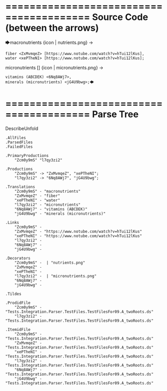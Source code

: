 ========================================
Source Code (between the arrows)
========================================

🡆macronutrients <Zcm0y9mS> 
{icon | nutrients.png}
->

    fiber <ZxMvmqeZ> [https://www.notube.com/watch?v=hTui12lKus],
    water <xePTheNI> [https://www.notube.com/watch?v=hTui12lKus];

micronutrients [] {icon | micronutrients.png} <l7qy3zi2>->

    vitamins (ABCDEK) <6Nq8AWj7>,
    minerals (micronutrients) <jG4U9bwg>;🡄

========================================
Parse Tree
========================================
DescribeUnfold

    .AllFiles
    .ParsedFiles
    .FailedFiles

    .PrimaryProductions
        "Zcm0y9mS" "l7qy3zi2" 

    .Productions
        "Zcm0y9mS" -> "ZxMvmqeZ", "xePTheNI";
        "l7qy3zi2" -> "6Nq8AWj7", "jG4U9bwg";

    .Translations
        "Zcm0y9mS" - "macronutrients"
        "ZxMvmqeZ" - "fiber"
        "xePTheNI" - "water"
        "l7qy3zi2" - "micronutrients"
        "6Nq8AWj7" - "vitamins (ABCDEK)"
        "jG4U9bwg" - "minerals (micronutrients)"

    .Links
        "Zcm0y9mS" - 
        "ZxMvmqeZ" - "https://www.notube.com/watch?v=hTui12lKus"
        "xePTheNI" - "https://www.notube.com/watch?v=hTui12lKus"
        "l7qy3zi2" - 
        "6Nq8AWj7" - 
        "jG4U9bwg" - 

    .Decorators
        "Zcm0y9mS" -  | "nutrients.png"
        "ZxMvmqeZ" - 
        "xePTheNI" - 
        "l7qy3zi2" -  | "micronutrients.png"
        "6Nq8AWj7" - 
        "jG4U9bwg" - 

    .Tildes

    .ProdidFile
        "Zcm0y9mS" - "Tests.Integration.Parser.TestFiles.TestFilesFor09.A_twoRoots.ds"
        "l7qy3zi2" - "Tests.Integration.Parser.TestFiles.TestFilesFor09.A_twoRoots.ds"

    .ItemidFile
        "Zcm0y9mS" - "Tests.Integration.Parser.TestFiles.TestFilesFor09.A_twoRoots.ds"
        "ZxMvmqeZ" - "Tests.Integration.Parser.TestFiles.TestFilesFor09.A_twoRoots.ds"
        "xePTheNI" - "Tests.Integration.Parser.TestFiles.TestFilesFor09.A_twoRoots.ds"
        "l7qy3zi2" - "Tests.Integration.Parser.TestFiles.TestFilesFor09.A_twoRoots.ds"
        "6Nq8AWj7" - "Tests.Integration.Parser.TestFiles.TestFilesFor09.A_twoRoots.ds"
        "jG4U9bwg" - "Tests.Integration.Parser.TestFiles.TestFilesFor09.A_twoRoots.ds"

